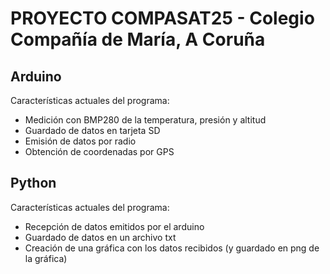 # PROYECTO COMPASAT25 - Colegio Compañía de María, A Coruña

## Arduino
Características actuales del programa:
- Medición con BMP280 de la temperatura, presión y altitud
- Guardado de datos en tarjeta SD
- Emisión de datos por radio
- Obtención de coordenadas por GPS
## Python
Características actuales del programa:
- Recepción de datos emitidos por el arduino
- Guardado de datos en un archivo txt
- Creación de una gráfica con los datos recibidos (y guardado en png de la gráfica)
